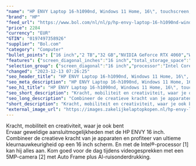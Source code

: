 ```yaml
---
"name": "HP ENVY Laptop 16-h1090nd, Windows 11 Home, 16\", touchscreen, Intel® Core™ i9, 32GB RAM, 2TB SSD, NVIDIA® GeForce RTX™ 4060, 2.8K, Natuurlijk zilver"
"brand": "HP"
"feed_url": "https://www.bol.com/nl/nl/p/hp-envy-laptop-16-h1090nd-windows-11-home-16-touchscreen-intel-core-i9-32gb-ram-2tb-ssd-nvidia-geforce-rtx-4060-2-8k-natuurlijk-zilver/9300000151425539"
"price": 2284
"currency": "EUR"
"GTIN": "0197497358926"
"supplier": "Bol.com"
"category": "Computer"
"bullet_points": ["16 inch","2 TB","32 GB","NVIDIA GeForce RTX 4060","Windows"]
"features": {"screen_diagonal_inches":"16 inch","total_storage_space":"2 TB","memory_size":"32 GB","graphics_card":"NVIDIA GeForce RTX 4060","operating_system":"Windows"}
"selection_group": {"screen_diagonal":"16 inch","processor":"Intel Core i9","changed_price_past_3_days":false,"product_family":"Envy"}
"changed": "2023-12-13 07:26:25"
"seo_header_title": "HP ENVY Laptop 16-h1090nd, Windows 11 Home, 16\", touchscreen, Intel® Core™ i9, 32GB RAM, 2TB SSD, NVIDIA® GeForce RTX™ 4060, 2.8K, Natuurlijk zilver"
"seo_meta_description": "HP ENVY Laptop 16-h1090nd, Windows 11 Home, 16\", touchscreen, Intel® Core™ i9, 32GB RAM, 2TB SSD, NVIDIA® GeForce RTX™ 4060, 2.8K, Natuurlijk zilver"
"seo_h1_title": "HP ENVY Laptop 16-h1090nd, Windows 11 Home, 16\", touchscreen, Intel® Core™ i9, 32GB RAM, 2TB SSD, NVIDIA® GeForce RTX™ 4060, 2.8K, Natuurlijk zilver"
"seo_short_description": "Kracht, mobiliteit en creativiteit, waar je ook bent <br />Ervaar geweldige aansluitmogelijkheden met de HP ENVY 16 inch."
"seo_long_description": "Combineer de creatieve kracht van je apparaten en profiteer van ultieme kleurnauwkeurigheid op een 16 inch scherm. En met de Intel®-processor [1] kan hij alles aan. Kom goed voor de dag tijdens videogesprekken met een 5MP-camera [2] met Auto Frame plus AI-ruisonderdrukking."
"short_description": "Kracht, mobiliteit en creativiteit, waar je ook bent Ervaar geweldige aansluitmogelijkheden met de HP ENVY 16 inch. Combineer de creatieve kracht van je apparaten en profiteer van ultieme kleurnauwkeurigheid op een 16 inch scherm. En met de Intel®-processor [1] kan hij alles aan. Kom goed voor de dag tijdens videogesprekken met een 5MP-camera [2] met Auto Frame plus AI-ruisonderdrukking."
"external_image_url": "https://images.zakelijkelaptopkopen.nl/hp-envy-laptop-16-h1090nd-windows-11-home-16-touchscreen-intel-core-i9-32gb-ram-2tb-ssd-nvidia-geforce-rtx-4060-2-8k-natuurlijk-zilver.webp"
---
```


Kracht, mobiliteit en creativiteit, waar je ook bent <br />Ervaar geweldige aansluitmogelijkheden met de HP ENVY 16 inch. Combineer de creatieve kracht van je apparaten en profiteer van ultieme kleurnauwkeurigheid op een 16 inch scherm. En met de Intel®-processor [1] kan hij alles aan. Kom goed voor de dag tijdens videogesprekken met een 5MP-camera [2] met Auto Frame plus AI-ruisonderdrukking.